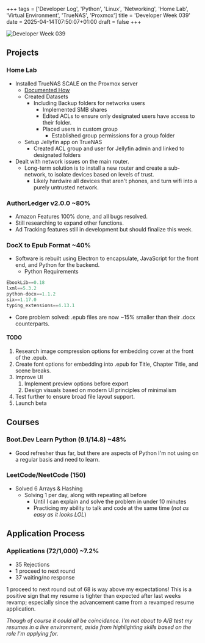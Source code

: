 +++
tags = ['Developer Log', 'Python', 'Linux', 'Networking', 'Home Lab', 'Virtual Environment', 'TrueNAS', 'Proxmox']
title = 'Developer Week 039'
date = 2025-04-14T07:50:07+01:00
draft = false
+++

![Developer Week 039](https://pbrazeale.github.io/images/devweek039.jpg)

## Projects

### Home Lab

- Installed TrueNAS SCALE on the Proxmox server
  - [Documented How](https://pbrazeale.github.io/posts/truenas-on-proxmox/)
  - Created Datasets
    - Including Backup folders for networks users
      - Implemented SMB shares
      - Edited ACLs to ensure only designated users have access to their folder.
      - Placed users in custom group
        - Established group permissions for a group folder
  - Setup Jellyfin app on TrueNAS
    - Created ACL group and user for Jellyfin admin and linked to designated folders
- Dealt with network issues on the main router.
  - Long-term solution is to install a new router and create a sub-network, to isolate devices based on levels of trust.
    - Likely hardwire all devices that aren't phones, and turn wifi into a purely untrusted network.

### AuthorLedger v2.0.0 ~80%

- Amazon Features 100% done, and all bugs resolved.
- Still researching to expand other functions.
- Ad Tracking features still in development but should finalize this week.

### DocX to Epub Format ~40%

- Software is rebuilt using Electron to encapsulate, JavaScript for the front end, and Python for the backend.
  - Python Requirements

```python
EbookLib==0.18
lxml==5.3.2
python-docx==1.1.2
six==1.17.0
typing_extensions==4.13.1
```

- Core problem solved: .epub files are now ~15% smaller than their .docx counterparts.

#### TODO

1. Research image compression options for embedding cover at the front of the .epub.
2. Create font options for embedding into .epub for Title, Chapter Title, and scene breaks.
3. Improve UI
   1. Implement preview options before export
   2. Design visuals based on modern UI principles of minimalism
4. Test further to ensure broad file layout support.
5. Launch beta

## Courses

### Boot.Dev Learn Python (9.1/14.8) **~48%**

- Good refresher thus far, but there are aspects of Python I'm not using on a regular basis and need to learn.

### LeetCode/NeetCode (150)

- Solved 6 Arrays & Hashing
  - Solving 1 per day, along with repeating all before
    - Until I can explain and solve the problem in under 10 minutes
    - Practicing my ability to talk and code at the same time (_not as easy as it looks LOL_)

## Application Process

### Applications (72/1,000) **~7.2%**

- 35 Rejections
- 1 proceed to next round
- 37 waiting/no response

1 proceed to next round out of 68 is way above my expectations! This is a positive sign that my resume is tighter than expected after last weeks revamp; especially since the advancement came from a revamped resume application.

_Though of course it could all be coincidence. I'm not about to A/B test my resumes in a live environment, aside from highlighting skills based on the role I'm applying for._
